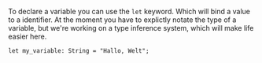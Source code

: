 
To declare a variable you can use the `let` keyword. Which will bind a value to a identifier. At the moment you have to explictly notate the type of a variable, but we're working on a type inference system, which will make life easier here.

```duck
let my_variable: String = "Hallo, Welt";
```
